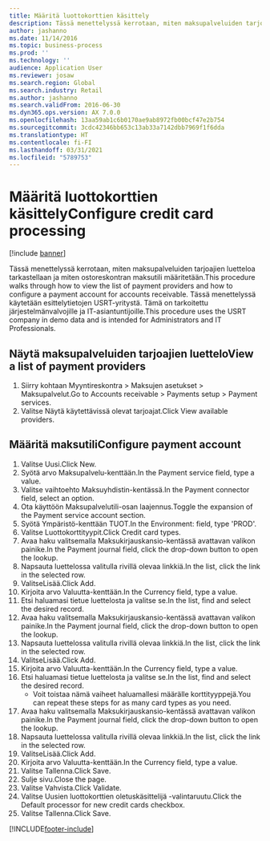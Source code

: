 ```yaml
---
title: Määritä luottokorttien käsittely
description: Tässä menettelyssä kerrotaan, miten maksupalveluiden tarjoajien luetteloa tarkastellaan ja miten ostoreskontran maksutili määritetään.
author: jashanno
ms.date: 11/14/2016
ms.topic: business-process
ms.prod: ''
ms.technology: ''
audience: Application User
ms.reviewer: josaw
ms.search.region: Global
ms.search.industry: Retail
ms.author: jashanno
ms.search.validFrom: 2016-06-30
ms.dyn365.ops.version: AX 7.0.0
ms.openlocfilehash: 13aa59ab1c6b0170ae9ab8972fb00bcf47e2b754
ms.sourcegitcommit: 3cdc42346bb653c13ab33a7142dbb7969f1f6dda
ms.translationtype: HT
ms.contentlocale: fi-FI
ms.lasthandoff: 03/31/2021
ms.locfileid: "5789753"
---
```

# <a name="configure-credit-card-processing"></a><span data-ttu-id="71171-103">Määritä luottokorttien käsittely</span><span class="sxs-lookup"><span data-stu-id="71171-103">Configure credit card processing</span></span>

[!include [banner](../includes/banner.md)]

<span data-ttu-id="71171-104">Tässä menettelyssä kerrotaan, miten maksupalveluiden tarjoajien luetteloa tarkastellaan ja miten ostoreskontran maksutili määritetään.</span><span class="sxs-lookup"><span data-stu-id="71171-104">This procedure walks through how to view the list of payment providers and how to configure a payment account for accounts receivable.</span></span> <span data-ttu-id="71171-105">Tässä menettelyssä käytetään esittelytietojen USRT-yritystä. Tämä on tarkoitettu järjestelmänvalvojille ja IT-asiantuntijoille.</span><span class="sxs-lookup"><span data-stu-id="71171-105">This procedure uses the USRT company in demo data and is intended for Administrators and IT Professionals.</span></span>


## <a name="view-a-list-of-payment-providers"></a><span data-ttu-id="71171-106">Näytä maksupalveluiden tarjoajien luettelo</span><span class="sxs-lookup"><span data-stu-id="71171-106">View a list of payment providers</span></span>
1. <span data-ttu-id="71171-107">Siirry kohtaan Myyntireskontra > Maksujen asetukset > Maksupalvelut.</span><span class="sxs-lookup"><span data-stu-id="71171-107">Go to Accounts receivable > Payments setup > Payment services.</span></span>
2. <span data-ttu-id="71171-108">Valitse Näytä käytettävissä olevat tarjoajat.</span><span class="sxs-lookup"><span data-stu-id="71171-108">Click View available providers.</span></span>

## <a name="configure-payment-account"></a><span data-ttu-id="71171-109">Määritä maksutili</span><span class="sxs-lookup"><span data-stu-id="71171-109">Configure payment account</span></span>
1. <span data-ttu-id="71171-110">Valitse Uusi.</span><span class="sxs-lookup"><span data-stu-id="71171-110">Click New.</span></span>
2. <span data-ttu-id="71171-111">Syötä arvo Maksupalvelu-kenttään.</span><span class="sxs-lookup"><span data-stu-id="71171-111">In the Payment service field, type a value.</span></span>
3. <span data-ttu-id="71171-112">Valitse vaihtoehto Maksuyhdistin-kentässä.</span><span class="sxs-lookup"><span data-stu-id="71171-112">In the Payment connector field, select an option.</span></span>
4. <span data-ttu-id="71171-113">Ota käyttöön Maksupalvelutili-osan laajennus.</span><span class="sxs-lookup"><span data-stu-id="71171-113">Toggle the expansion of the Payment service account section.</span></span>
5. <span data-ttu-id="71171-114">Syötä Ympäristö-kenttään TUOT.</span><span class="sxs-lookup"><span data-stu-id="71171-114">In the Environment: field, type 'PROD'.</span></span>
6. <span data-ttu-id="71171-115">Valitse Luottokorttityypit.</span><span class="sxs-lookup"><span data-stu-id="71171-115">Click Credit card types.</span></span>
7. <span data-ttu-id="71171-116">Avaa haku valitsemalla Maksukirjauskansio-kentässä avattavan valikon painike.</span><span class="sxs-lookup"><span data-stu-id="71171-116">In the Payment journal field, click the drop-down button to open the lookup.</span></span>
8. <span data-ttu-id="71171-117">Napsauta luettelossa valitulla rivillä olevaa linkkiä.</span><span class="sxs-lookup"><span data-stu-id="71171-117">In the list, click the link in the selected row.</span></span>
9. <span data-ttu-id="71171-118">ValitseLisää.</span><span class="sxs-lookup"><span data-stu-id="71171-118">Click Add.</span></span>
10. <span data-ttu-id="71171-119">Kirjoita arvo Valuutta-kenttään.</span><span class="sxs-lookup"><span data-stu-id="71171-119">In the Currency field, type a value.</span></span>
11. <span data-ttu-id="71171-120">Etsi haluamasi tietue luettelosta ja valitse se.</span><span class="sxs-lookup"><span data-stu-id="71171-120">In the list, find and select the desired record.</span></span>
12. <span data-ttu-id="71171-121">Avaa haku valitsemalla Maksukirjauskansio-kentässä avattavan valikon painike.</span><span class="sxs-lookup"><span data-stu-id="71171-121">In the Payment journal field, click the drop-down button to open the lookup.</span></span>
13. <span data-ttu-id="71171-122">Napsauta luettelossa valitulla rivillä olevaa linkkiä.</span><span class="sxs-lookup"><span data-stu-id="71171-122">In the list, click the link in the selected row.</span></span>
14. <span data-ttu-id="71171-123">ValitseLisää.</span><span class="sxs-lookup"><span data-stu-id="71171-123">Click Add.</span></span>
15. <span data-ttu-id="71171-124">Kirjoita arvo Valuutta-kenttään.</span><span class="sxs-lookup"><span data-stu-id="71171-124">In the Currency field, type a value.</span></span>
16. <span data-ttu-id="71171-125">Etsi haluamasi tietue luettelosta ja valitse se.</span><span class="sxs-lookup"><span data-stu-id="71171-125">In the list, find and select the desired record.</span></span>
    * <span data-ttu-id="71171-126">Voit toistaa nämä vaiheet haluamallesi määrälle korttityyppejä.</span><span class="sxs-lookup"><span data-stu-id="71171-126">You can repeat these steps for as many card types as you need.</span></span>  
17. <span data-ttu-id="71171-127">Avaa haku valitsemalla Maksukirjauskansio-kentässä avattavan valikon painike.</span><span class="sxs-lookup"><span data-stu-id="71171-127">In the Payment journal field, click the drop-down button to open the lookup.</span></span>
18. <span data-ttu-id="71171-128">Napsauta luettelossa valitulla rivillä olevaa linkkiä.</span><span class="sxs-lookup"><span data-stu-id="71171-128">In the list, click the link in the selected row.</span></span>
19. <span data-ttu-id="71171-129">ValitseLisää.</span><span class="sxs-lookup"><span data-stu-id="71171-129">Click Add.</span></span>
20. <span data-ttu-id="71171-130">Kirjoita arvo Valuutta-kenttään.</span><span class="sxs-lookup"><span data-stu-id="71171-130">In the Currency field, type a value.</span></span>
21. <span data-ttu-id="71171-131">Valitse Tallenna.</span><span class="sxs-lookup"><span data-stu-id="71171-131">Click Save.</span></span>
22. <span data-ttu-id="71171-132">Sulje sivu.</span><span class="sxs-lookup"><span data-stu-id="71171-132">Close the page.</span></span>
23. <span data-ttu-id="71171-133">Valitse Vahvista.</span><span class="sxs-lookup"><span data-stu-id="71171-133">Click Validate.</span></span>
24. <span data-ttu-id="71171-134">Valitse Uusien luottokorttien oletuskäsittelijä -valintaruutu.</span><span class="sxs-lookup"><span data-stu-id="71171-134">Click the Default processor for new credit cards checkbox.</span></span>
25. <span data-ttu-id="71171-135">Valitse Tallenna.</span><span class="sxs-lookup"><span data-stu-id="71171-135">Click Save.</span></span>



[!INCLUDE[footer-include](../../includes/footer-banner.md)]
